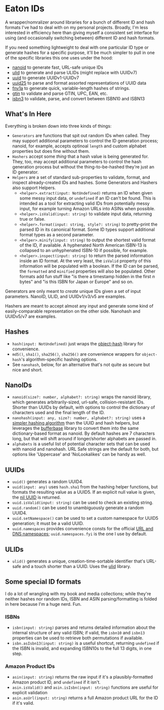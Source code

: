 # Eaton IDs

A wrapper/nomralizer around libraries for a bunch of different ID and hash formats I've had to deal with on my personal projects. Broadly, I'm less interested in efficiency here than giving myself a consistent set interface for using (and occasionally switching between) different ID and hash formats.

If you need something lightweight to deal with one particular ID type or generate hashes for a specific purpose, it'll be much simpler to pull in one of the specific libraries this one uses under the hood:

- [nanoid](https://github.com/ai/nanoid) to generate fast, URL-safe unique IDs
- [ulid](https://github.com/perry-mitchell/ulidx) to generate and parse ULIDs (might replace with UUIDv7)
- [uuid](https://github.com/uuidjs/uuid) to generate UUIDv1-UUIDv7
- [uuid25](https://github.com/uuid25/javascript) to parse and format assorted representations of UUID data
- [fnv1a](https://github.com/sindresorhus/fnv1a) to generate quick, variable-length hashes of strings.
- [gtin](https://github.com/xbpf/gtin) to validate and parse GTIN, UPC, EAN, etc.
- [isbn3](https://github.com/inventaire/isbn3) to validate, parse, and convert between ISBN10 and ISBN13

## What's In Here

Everything is broken down into three kinds of things:

- `Generators` are functions that spit out random IDs when called. They may support additional parameters to control the ID generation process; nanoid, for example, accepts optinoal `length` and custom alphabet properties but does fine without them.
- `Hashers` accept some *thing* that a hash value is being generated for. They, too, may accept additional parameters to control the hash generation process but without the thing-to-be-hashed they're just an ID generator.
- `Helpers` are a set of standard sub-properties to validate, format, and inspect already-created IDs and hashes. Some Generators and Hashers also support Helpers.
  - `<helper>.extract(input: NotUndefined)` returns an ID when given some messy input data, or `undefined` if an ID can't be found. This is intended as a tool for extracting valid IDs from potentially messy input, for example turning Amazon URLs into ASINs when possible.
  - `<helper>.isValid(input: string)` to validate input data, returning true or false.
  - `<helper>.format(input: string, style?: string)` to pretty-print the parsed ID in its canonical format. Some ID types support additional format types as a second parameter.
  - `<helper>.minify(input: string)` to output the shortest valid format of the ID, if available. A hyphenated North American ISBN-13 is collapsed to an unhyphenated ISBN-10 if possible, for example.
  - `<helper>.inspect(input: string)` to return the parsed information inside an ID format. At the very least, the `isValid` property of this information will be populated with a boolean. If the ID can be parsed, the `formatted` and `minified` properties will also be populated. Other formats add fun stuff like "is there a timestamp hidden in the first *n* bytes" and "is this ISBN for Japan or Europe" and so on.

Generators are only meant to *create* unique IDs given a set of input parameters. NanoID, ULID, and UUIDv1/v3/v5 are examples.

Hashers are meant to accept almost any input and generate some kind of easily-comparable representation on the other side. Nanohash and UUIDv5/v7 are examples.

## Hashes

- `hash(input: NotUndefined)` just wraps the [object-hash](https://github.com/puleos/object-hash) library for convenience.
- `md5()`, `sha1()`, `sha256()`, `sha256()` are convenience wrappers for `object-hash`'s algorithm-specific hashing options.
- See `nanohash`, below, for an alternative that's not quite as secure but nice and short.

## NanoIDs

- `nanoid(size?: number, alphabet?: string)` wraps the nanoid library, which generates arbitrarily-sized, url-safe, collision-resistant IDs. Shorter than UUIDs by default, with options to control the dictionary of characters used and the final length of the ID.
- `nanohash(input: any, size?: number, alphabet?: string)` uses a [simpler hashing algorithm](https://github.com/planttheidea/hash-it) than the UUID and hash helpers, but leverages the [bufferbase](https://github.com/misebox/bufferbase) library to convert them into the same dictionary-based format as nanoid. By default hashes are 7 characters long, but that will shift around if longer/shorter alphabets are passed in.
- `alphabets` is a useful list of potential character sets that can be used with nanoid and nanohash. URL Safe strings are the default for both, but options like 'Uppercase' and 'NoLookalikes' can be handy as well.

## UUIDs

- `uuid()` generates a random UUID4.
- `uuid(input: any)` uses `hash.sha1` from the hashing helper functions, but formats the resulting value as a UUID5. If an explicit null value is given, the [nil UUID](https://datatracker.ietf.org/doc/html/rfc4122.html#section-4.1.7) is returned.
- `uuid.isValid(input: string)` can be used to check an existing string.
- `uuid.random()` can be used to unambiguously generate a random UUID4.
- `uuid.setNamespace()` can be used to set a custom namespace for UUID5 generation; it must be a valid UUID.
- `uuid.namespaces` provides convenience consts for the official [URL and DNS namespaces](https://datatracker.ietf.org/doc/html/rfc4122.html#appendix-C); `uuid.namespaces.fyi` is the one I use by default.

## ULIDs

- `ulid()` generates a unique, creation-time-sortable identifier that's URL-safe and a touch shorter than a UUID. Uses the [ulid](https://github.com/perry-mitchell/ulidx) library.

## Some special ID formats

I do a lot of wrangling with my book and media collections; while they're neither hashes nor random IDs, ISBN and ASIN parsing/formatting is folded in here because I'm a huge nerd. Fun.

### ISBNs

- `isbn(input: string)` parses and returns detailed information about the internal structure of any valid ISBN; if valid, the `isbn10` and `isbn13` properties can be used to retrieve both permutations if available.
- `isbn.asIsbn13(input: string)` is a useful shortcut, returning `undefined` if the ISBN is invalid, and expanding ISBN10s to the full 13 digits, in one step.

### Amazon Product IDs

- `asin(input: string)` returns the raw input if it's a plausibly-formatted Amazon product ID, and `undefined` if it isn't.
- `asin.isValid()` and `asin.isIsbn(input: string)` functions are useful for explicit validation
- `asin.asUrl(input: string)` returns a full Amazon product URL for the ID if it's valid.
